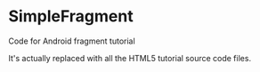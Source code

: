 # SimpleFragment
Code for Android fragment tutorial

It's actually replaced with all the HTML5 tutorial source code files.

